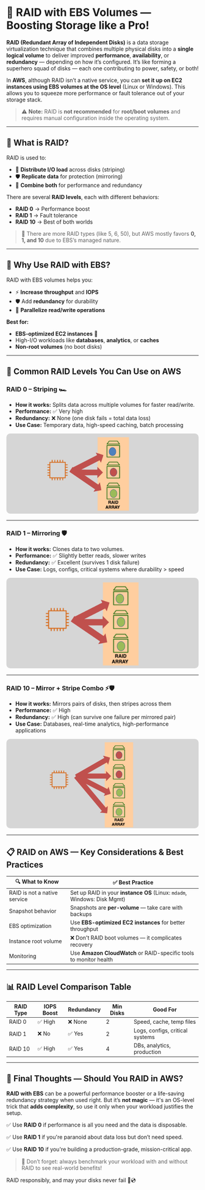 # **💾 RAID with EBS Volumes — Boosting Storage like a Pro!**

**RAID (Redundant Array of Independent Disks)** is a data storage virtualization technique that combines multiple physical disks into a **single logical volume** to deliver improved **performance**, **availability**, or **redundancy** — depending on how it’s configured. It’s like forming a superhero squad of disks — each one contributing to power, safety, or both!

In **AWS**, although RAID isn’t a native service, you can **set it up on EC2 instances using EBS volumes at the OS level** (Linux or Windows). This allows you to squeeze more performance or fault tolerance out of your storage stack.

> ⚠️ **Note:** RAID is **not recommended** for **root/boot volumes** and requires manual configuration inside the operating system.

---

## **🧠 What is RAID?**

RAID is used to:

- 🧪 **Distribute I/O load** across disks (striping)
- 🛡️ **Replicate data** for protection (mirroring)
- 🔁 **Combine both** for performance and redundancy

There are several **RAID levels**, each with different behaviors:

- **RAID 0** → Performance boost
- **RAID 1** → Fault tolerance
- **RAID 10** → Best of both worlds

> 📌 There are more RAID types (like 5, 6, 50), but AWS mostly favors **0, 1, and 10** due to EBS’s managed nature.

---

## **🚀 Why Use RAID with EBS?**

RAID with EBS volumes helps you:

- ⚡ **Increase throughput** and **IOPS**
- 🛡️ Add **redundancy** for durability
- 🔄 **Parallelize read/write operations**

**Best for:**

- **EBS-optimized EC2 instances** 🧠
- High-I/O workloads like **databases**, **analytics**, or **caches**
- **Non-root volumes** (no boot disks)

---

## **🧩 Common RAID Levels You Can Use on AWS**

### **RAID 0 – Striping 🏎️**

- **How it works:** Splits data across multiple volumes for faster read/write.
- **Performance:** ✅ Very high
- **Redundancy:** ❌ None (one disk fails = total data loss)
- **Use Case:** Temporary data, high-speed caching, batch processing

<div style="text-align: center;">
  <img src="images/RAID-10.png" alt="RAID 0 – Disk Striping" style="border-radius: 10px;">
</div>

---

### **RAID 1 – Mirroring 🛡️**

- **How it works:** Clones data to two volumes.
- **Performance:** ✅ Slightly better reads, slower writes
- **Redundancy:** ✅ Excellent (survives 1 disk failure)
- **Use Case:** Logs, configs, critical systems where durability > speed

<div style="text-align: center;">
  <img src="images/RAID-1.png" alt="RAID 1 – Disk Mirroring" style="border-radius: 10px;">
</div>

---

### **RAID 10 – Mirror + Stripe Combo ⚡🛡️**

- **How it works:** Mirrors pairs of disks, then stripes across them
- **Performance:** ✅ High
- **Redundancy:** ✅ High (can survive one failure per mirrored pair)
- **Use Case:** Databases, real-time analytics, high-performance applications

<div style="text-align: center;">
  <img src="images/RAID-0.png" alt="RAID 10 (1+0)" style="border-radius: 10px;">
</div>

---

## **📋 RAID on AWS — Key Considerations & Best Practices**

| 🔍 What to Know              | ✅ Best Practice                                                         |
| ---------------------------- | ------------------------------------------------------------------------ |
| RAID is not a native service | Set up RAID in your **instance OS** (Linux: `mdadm`, Windows: Disk Mgmt) |
| Snapshot behavior            | Snapshots are **per-volume** — take care with backups                    |
| EBS optimization             | Use **EBS-optimized EC2 instances** for better throughput                |
| Instance root volume         | ❌ Don't RAID boot volumes — it complicates recovery                     |
| Monitoring                   | Use **Amazon CloudWatch** or RAID-specific tools to monitor health       |

---

## **📊 RAID Level Comparison Table**

| RAID Type | IOPS Boost | Redundancy | Min Disks | Good For                        |
| --------- | ---------- | ---------- | --------- | ------------------------------- |
| RAID 0    | ✅ High    | ❌ None    | 2         | Speed, cache, temp files        |
| RAID 1    | ❌ No      | ✅ Yes     | 2         | Logs, configs, critical systems |
| RAID 10   | ✅ High    | ✅ Yes     | 4         | DBs, analytics, production      |

---

## **🏁 Final Thoughts — Should You RAID in AWS?**

**RAID with EBS** can be a powerful performance booster or a life-saving redundancy strategy when used right. But it’s **not magic** — it's an OS-level trick that **adds complexity**, so use it only when your workload justifies the setup.

✅ Use **RAID 0** if performance is all you need and the data is disposable.

✅ Use **RAID 1** if you're paranoid about data loss but don’t need speed.

✅ Use **RAID 10** if you're building a production-grade, mission-critical app.

> 🧠 Don’t forget: always benchmark your workload with and without RAID to see real-world benefits!

RAID responsibly, and may your disks never fail 🫡💿
